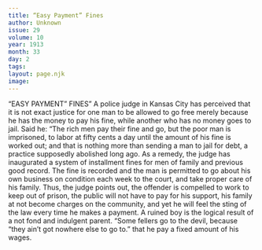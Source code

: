 ```yaml
---
title: “Easy Payment” Fines
author: Unknown 
issue: 29
volume: 10
year: 1913
month: 33
day: 2
tags:
layout: page.njk
image:
---
```

“EASY PAYMENT” FINES”    A police judge in Kansas City has perceived that it is not exact justice for one man to be allowed to go free merely because he has the money to pay his fine, while another who has no money goes to jail. Said he: “The rich men pay their fine and go, but the poor man is imprisoned, to labor at fifty cents a day until the amount of his fine is worked out; and that is nothing more than sending a man to jail for debt, a practice supposedly abolished long ago. As a remedy, the judge has inaugurated a system of installment fines for men of family and previous good record. The fine is recorded and the man is permitted to go about his own business on condition each week to the court, and take proper care of his family. Thus, the judge points out, the offender is compelled to work to keep out of prison, the public will not have to pay for his support, his family at not become charges on the community, and yet he will feel the sting of the law every time he makes a payment. A ruined boy is the logical result of a not fond and indulgent parent. “Some fellers go to the devil, because “they ain’t got nowhere else to go to.” that he pay a fixed amount of his wages.

